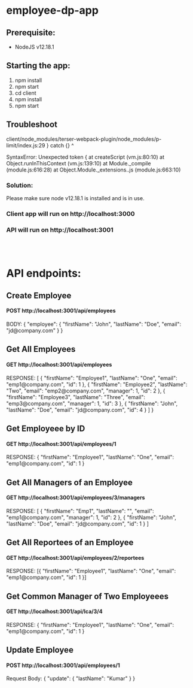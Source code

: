 # employee-dp-app

<h2>Prerequisite:</h2>
<ul>
<li>NodeJS v12.18.1</li>
</ul>


<h2>Starting the app:</h2>

<ol>
<li>npm install</li>
<li>npm start</li>
<li>cd client</li>
<li>npm install</li>
<li>npm start</li>
</ol>

<h2>Troubleshoot</h2>
<div>
client/node_modules/terser-webpack-plugin/node_modules/p-limit/index.js:29
		} catch {}
		        ^

SyntaxError: Unexpected token {
    at createScript (vm.js:80:10)
    at Object.runInThisContext (vm.js:139:10)
    at Module._compile (module.js:616:28)
    at Object.Module._extensions..js (module.js:663:10)

</div>

<h3>Solution: </h3>Please make sure node v12.18.1 is installed and is in use.

<h3>Client app will run on http://localhost:3000</h2> 
<h3>API will run on http://localhost:3001</h2> 
<br/><br/>
<h1>API endpoints:</h1>
<h2>Create Employee</h2>
<h4>POST http://localhost:3001/api/employees</h4>
<div>BODY:
  {
    "employee": {
        "firstName": "John",
        "lastName": "Doe",
        "email": "jd@company.com"
    }
}
</div>

<h2>Get All Employees</h2>
<h4>GET http://localhost:3001/api/employees</h4>
<div>RESPONSE:
  [
    {
        "firstName": "Employee1",
        "lastName": "One",
        "email": "emp1@company.com",
        "id": 1
    },
    {
        "firstName": "Employee2",
        "lastName": "Two",
        "email": "emp2@company.com",
        "manager": 1,
        "id": 2
    },
    {
        "firstName": "Employee3",
        "lastName": "Three",
        "email": "emp3@company.com",
        "manager": 1,
        "id": 3
    },
    {
        "firstName": "John",
        "lastName": "Doe",
        "email": "jd@company.com",
        "id": 4
    }
]
}
</div>

<h2>Get Employeee by ID</h2>
<h4>GET http://localhost:3001/api/employees/1</h4>
<div>RESPONSE:
  {
        "firstName": "Employee1",
        "lastName": "One",
        "email": "emp1@company.com",
        "id": 1
    }
</div>

<h2>Get All Managers of an Employee</h2>
<h4>GET http://localhost:3001/api/employees/3/managers</h4>
<div>RESPONSE:
  [
    {
        "firstName": "Emp1",
        "lastName": "",
        "email": "emp1@company.com",
        "manager": 1,
        "id": 2
    },
    {
        "firstName": "John",
        "lastName": "Doe",
        "email": "jd@company.com",
        "id": 1
    }
]
</div>

<h2>Get All Reportees of an Employee</h2>
<h4>GET http://localhost:3001/api/employees/2/reportees</h4>
<div>RESPONSE:
  [{
        "firstName": "Employee1",
        "lastName": "One",
        "email": "emp1@company.com",
        "id": 1
    }]
</div>

<h2>Get Common Manager of Two Employeees</h2>
<h4>GET http://localhost:3001/api/lca/3/4</h4>
<div>RESPONSE:
  {
        "firstName": "Employee1",
        "lastName": "One",
        "email": "emp1@company.com",
        "id": 1
    }
</div>

<h2>Update Employee</h2>
<h4>POST http://localhost:3001/api/employees/1</h4>
<div>Request Body:
  {
    "update": {
        "lastName": "Kumar"
    }
}
</div>
